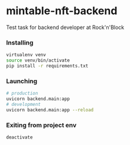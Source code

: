 # mintable-nft-backend

Test task for backend developer at Rock'n'Block

### Installing

```bash
virtualenv venv
source venv/bin/activate
pip install -r requirements.txt
```

### Launching

```bash
# production
uvicorn backend.main:app
# development
uvicorn backend.main:app --reload
```

### Exiting from project env

```bash
deactivate
```
